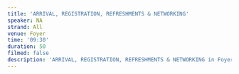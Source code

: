 ```yaml
---
title: 'ARRIVAL, REGISTRATION, REFRESHMENTS & NETWORKING'
speaker: NA
strand: All
venue: Foyer
time: '09:30'
duration: 50
filmed: false
description: 'ARRIVAL, REGISTRATION, REFRESHMENTS & NETWORKING in Foyer'
---
```


